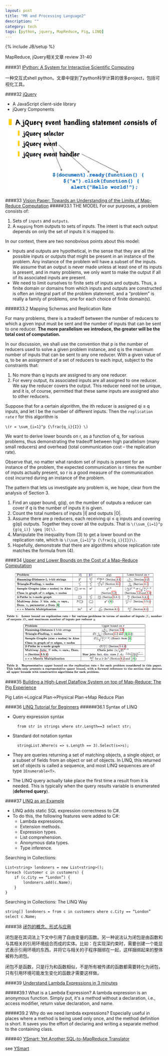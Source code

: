 ```yaml
---
layout: post
title: "MR and Processing Language2"
description: ""
category: tech
tags: [python, jquery, MapReduce, Pig, LINQ]
---
```

{% include JB/setup %}

MapReduce, jQuery相关文章 review 31-40

<!--break-->
####31 [IPython: A System for Interactive Scientiﬁc Computing][1]

一种交互式shell python。文章中提到了python科学计算的很多project，包括可视化工具。

####32 [jQuery][2]

* A JavaScript client-side library
* jQuery Components

![1](/assets/2013-10-08-mr-and-processing-language2/jquery.png)

####33 [Vision Paper: Towards an Understanding of the Limits of Map-Reduce Computation][3]
#####33.1 THE MODEL
For our purposes, a problem consists of:

1. Sets of `inputs` and `outputs`.
2. A `mapping` from outputs to sets of inputs. The intent is that each output depends on only the set of inputs it is mapped to.

In our context, there are two nonobvious points about this model:

* Inputs and outputs are hypothetical, in the sense that they are all the possible inputs or outputs that might be present in an instance of the problem. Any instance of the problem will have a subset of the inputs. We assume that an output is never made unless at least one of its inputs is present, and in many problems, we only want to make the output if all of its associated inputs are present.
* We need to limit ourselves to finite sets of inputs and outputs. Thus, a finite domain or domains from which inputs and outputs are constructed is often an integral part of the problem statement, and a “problem” is really a family of problems, one for each choice of finite domain(s).

#####33.2 Mapping Schemas and Replication Rate

For many problems, there is a tradeoff between the number of reducers to which a given input must be sent and the number of inputs that can be sent to one reducer. **The more parallelism we introduce, the greater will be the total cost of computation.**

In our discussion, we shall use the convention that p is the number of reducers used to solve a given problem instance, and q is the maximum number of inputs that can be sent to any one reducer. With a given value of q, to be an assignment of a set of reducers to each input, subject to the constraints that:

1. No more than q inputs are assigned to any one reducer.
2. For every output, its associated inputs are all assigned to one reducer. We say the reducer covers the output. This reducer need not be unique, and it is, of course, permitted that these same inputs are assigned also to other reducers.

Suppose that for a certain algorithm, the ith reducer is assigned qi ≤ q inputs, and let I be the number of different inputs. Then the `replication rate` r for this algorithm is

`\(r = \sum_{i=1}^p {\frac{q_i}{I}} \)`

We want to derive lower bounds on r, as a function of q, for various problems, thus demonstrating the tradeoff between high parallelism (many small reducers) and overhead (total communication cost – the replication rate).

Observe that, no matter what random set of inputs is present for an instance of the problem, the expected communication is r times the number of inputs actually present, so r is a good measure of the communication cost incurred during an instance of the problem.

The pattern that lets us investigate any problem is, we hope, clear from the analysis of Section 3.

1. Find an upper bound, g(q), on the number of outputs a reducer can cover if q is the number of inputs it is given.
2. Count the total numbers of inputs |I| and outputs |O|.
3. Assume there are p reducers, each receiving qi ≤ q inputs and covering g(qi) outputs. Together they cover all the outputs. That is `\(\sum_{i=1}^p {g(q_i)} \geq |O|\)`.
4. Manipulate the inequality from (3) to get a lower bound on the replication rate, which is `\(\sum_{i=1}^p {\frac{q_i}{I}}\)`.
5. Hopefully, demonstrate that there are algorithms whose replication rate matches the formula from (4).

####34 [Upper and Lower Bounds on the Cost of a Map-Reduce Computation][4]

![2](/assets/2013-10-08-mr-and-processing-language2/1.png)

####35 [Building a High-Level Dataﬂow System on top of Map-Reduce: The Pig Experience][5]

Pig Latin->Logical Plan->Physical Plan->Map Reduce Plan

####36 [LINQ Tutorial for Beginners][6]
######36.1 Syntax of LINQ

* Query expression syntax

        from str in strings where str.Length==3 select str; 
* Standard dot notation syntax

        stringList.Where(s => s.Length == 3).Select(s=>s); 
* They are queries returning a set of matching objects, a single object, or a subset of fields from an object or set of objects. In LINQ, this returned set of objects is called a sequence, and most LINQ sequences are of type `IEnumerable<T>`.
* The LINQ query actually take place the first time a result from it is needed. This is typically when the query results variable is enumerated (**deferred query**).

####37 [LINQ as an Example][7]

* LINQ adds static SQL expression correctness to C#.
* To do this, the following features were added to C#:
  * Lambda expressions.
  * Extension methods.
  * Expression types.
  * List comprehension.
  * Anonymous data types. 
  * Type inference.
  
Searching in Collections:


    List<string> londoners = new List<string>();
    foreach (Customer c in customers) { 
        if (c.City == “London”) {
            londoners.add(c.Name);
        }
    }

Searching in Collections: The LINQ Way

    string[] londoners = from c in customers where c.City == “London” select c.Name;

####38 [闭包的概念、形式与应用][8]

闭包是在其词法上下文中引用了自由变量的函数。另一种说法认为闭包是由函数和与其相关的引用环境组合而成的实体。比如：在实现深约束时，需要创建一个能显式表示引用环境的东西，并将它与相关的子程序捆绑在一起，这样捆绑起来的整体被称为闭包。

闭包不是函数，只是行为和函数相似，不是所有被传递的函数都需要转化为闭包，只有引用环境可能发生变化的函数才需要这样做。

####39 [Understand Lambda Expressions in 3 minutes][9]

#####39.1 What is a Lambda Expression?
A lambda expression is an anonymous function. Simply put, it's a method without a declaration, i.e., access modifier, return value declaration, and name. 

#####39.2 Why do we need lambda expressions?
Especially useful in places where a method is being used only once, and the method definition is short. It saves you the effort of declaring and writing a separate method to the containing class.

####40 [YSmart: Yet Another SQL-to-MapReduce Translator][10]

see [YSmart][11]

[1]: http://fperez.org/papers/ipython07_pe-gr_cise.pdf
[2]: http://www.cs.sunysb.edu/~cse336/Slides/L20-jQuery.pdf
[3]: http://arxiv.org/pdf/1204.1754v1.pdf
[4]: http://arxiv.org/pdf/1206.4377v1.pdf
[5]: http://www.vldb.org/pvldb/2/vldb09-1074.pdf
[6]: http://www.codeproject.com/Tips/590978/LINQ-Tutorial-for-Beginners
[7]: http://webcourse.cs.technion.ac.il/234319/Spring2009/ho/WCFiles/09%20LINQ.pdf
[8]: http://www.ibm.com/developerworks/cn/linux/l-cn-closure/
[9]: http://www.codeproject.com/Tips/298963/Understand-Lambda-Expressions-in-3-minutes
[10]: http://www.cse.ohio-state.edu/hpcs/WWW/HTML/publications/papers/TR-11-7.pdf
[11]: http://zhangjunhd.github.io/2013/08/28/ysmart/